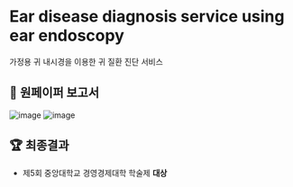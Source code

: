 # Ear disease diagnosis service using ear endoscopy
가정용 귀 내시경을 이용한 귀 질환 진단 서비스


## 📄 원페이퍼 보고서

![image](https://github.com/ginam-Kim/Diagnosis_Ear_Disease_Web_App/assets/125203829/8aacf3fc-8d19-47b1-ab50-176d3171bec9)
![image](https://github.com/ginam-Kim/Diagnosis_Ear_Disease_Web_App/assets/125203829/cd26b66f-4e1d-46a3-a513-d416cbe2c53b)


## 🏆 최종결과
- 제5회 중앙대학교 경영경제대학 학술제 **대상**
